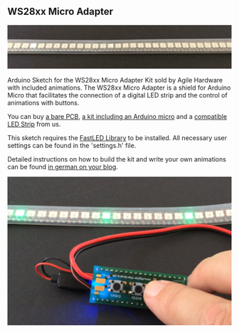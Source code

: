 ## WS28xx Micro Adapter

![GIF of blinking led strip](documentation/step7.gif)

Arduino Sketch for the WS28xx Micro Adapter Kit sold by Agile Hardware with included animations. The WS28xx Micro Adapter is a shield for Arduino Micro that facilitates the connection of a digital LED strip and the control of animations with buttons.

You can buy [a bare PCB](http://my.agile-hardware.de/de/ws28xx-micro-adapter-nur-pcb), [a kit including an Arduino micro](http://my.agile-hardware.de/de/ws28xx-micro-adapter-kit) and a [compatible LED Strip](http://my.agile-hardware.de/de/search?page=search&page_action=query&desc=on&sdesc=on&keywords=ws8xx) from us.

This sketch requires the [FastLED Library](http://fastled.io) to be installed. All necessary user settings can be found in the 'settings.h' file.

Detailed instructions on how to build the kit and write your own animations can be found [in german on your blog](http://www.agile-hardware.de/digitale-leds-steuern/).


![picture of WS28xx Micro Adapter](documentation/article_image.jpg)